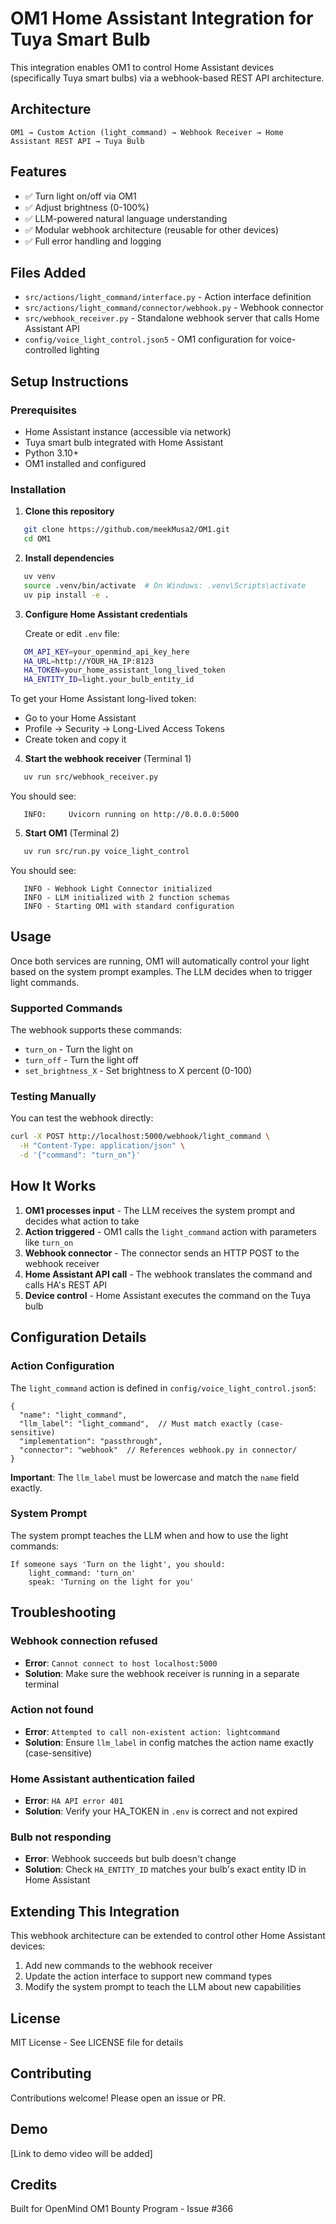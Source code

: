 # OM1 Home Assistant Integration for Tuya Smart Bulb

This integration enables OM1 to control Home Assistant devices (specifically Tuya smart bulbs) via a webhook-based REST API architecture.

## Architecture
```
OM1 → Custom Action (light_command) → Webhook Receiver → Home Assistant REST API → Tuya Bulb
```

## Features

- ✅ Turn light on/off via OM1
- ✅ Adjust brightness (0-100%)
- ✅ LLM-powered natural language understanding
- ✅ Modular webhook architecture (reusable for other devices)
- ✅ Full error handling and logging

## Files Added

- `src/actions/light_command/interface.py` - Action interface definition
- `src/actions/light_command/connector/webhook.py` - Webhook connector
- `src/webhook_receiver.py` - Standalone webhook server that calls Home Assistant API
- `config/voice_light_control.json5` - OM1 configuration for voice-controlled lighting

## Setup Instructions

### Prerequisites

- Home Assistant instance (accessible via network)
- Tuya smart bulb integrated with Home Assistant
- Python 3.10+
- OM1 installed and configured

### Installation

1. **Clone this repository**
```bash
   git clone https://github.com/meekMusa2/OM1.git
   cd OM1
```

2. **Install dependencies**
```bash
   uv venv
   source .venv/bin/activate  # On Windows: .venv\Scripts\activate
   uv pip install -e .
```

3. **Configure Home Assistant credentials**
   
   Create or edit `.env` file:
```bash
   OM_API_KEY=your_openmind_api_key_here
   HA_URL=http://YOUR_HA_IP:8123
   HA_TOKEN=your_home_assistant_long_lived_token
   HA_ENTITY_ID=light.your_bulb_entity_id
```

   To get your Home Assistant long-lived token:
   - Go to your Home Assistant
   - Profile → Security → Long-Lived Access Tokens
   - Create token and copy it

4. **Start the webhook receiver** (Terminal 1)
```bash
   uv run src/webhook_receiver.py
```

   You should see:
```
   INFO:     Uvicorn running on http://0.0.0.0:5000
```

5. **Start OM1** (Terminal 2)
```bash
   uv run src/run.py voice_light_control
```

   You should see:
```
   INFO - Webhook Light Connector initialized
   INFO - LLM initialized with 2 function schemas
   INFO - Starting OM1 with standard configuration
```

## Usage

Once both services are running, OM1 will automatically control your light based on the system prompt examples. The LLM decides when to trigger light commands.

### Supported Commands

The webhook supports these commands:
- `turn_on` - Turn the light on
- `turn_off` - Turn the light off
- `set_brightness_X` - Set brightness to X percent (0-100)

### Testing Manually

You can test the webhook directly:
```bash
curl -X POST http://localhost:5000/webhook/light_command \
  -H "Content-Type: application/json" \
  -d '{"command": "turn_on"}'
```

## How It Works

1. **OM1 processes input** - The LLM receives the system prompt and decides what action to take
2. **Action triggered** - OM1 calls the `light_command` action with parameters like `turn_on`
3. **Webhook connector** - The connector sends an HTTP POST to the webhook receiver
4. **Home Assistant API call** - The webhook translates the command and calls HA's REST API
5. **Device control** - Home Assistant executes the command on the Tuya bulb

## Configuration Details

### Action Configuration

The `light_command` action is defined in `config/voice_light_control.json5`:
```json5
{
  "name": "light_command",
  "llm_label": "light_command",  // Must match exactly (case-sensitive)
  "implementation": "passthrough",
  "connector": "webhook"  // References webhook.py in connector/
}
```

**Important**: The `llm_label` must be lowercase and match the `name` field exactly.

### System Prompt

The system prompt teaches the LLM when and how to use the light commands:
```
If someone says 'Turn on the light', you should:
    light_command: 'turn_on'
    speak: 'Turning on the light for you'
```

## Troubleshooting

### Webhook connection refused
- **Error**: `Cannot connect to host localhost:5000`
- **Solution**: Make sure the webhook receiver is running in a separate terminal

### Action not found
- **Error**: `Attempted to call non-existent action: lightcommand`
- **Solution**: Ensure `llm_label` in config matches the action name exactly (case-sensitive)

### Home Assistant authentication failed
- **Error**: `HA API error 401`
- **Solution**: Verify your HA_TOKEN in `.env` is correct and not expired

### Bulb not responding
- **Error**: Webhook succeeds but bulb doesn't change
- **Solution**: Check `HA_ENTITY_ID` matches your bulb's exact entity ID in Home Assistant

## Extending This Integration

This webhook architecture can be extended to control other Home Assistant devices:

1. Add new commands to the webhook receiver
2. Update the action interface to support new command types
3. Modify the system prompt to teach the LLM about new capabilities

## License

MIT License - See LICENSE file for details

## Contributing

Contributions welcome! Please open an issue or PR.

## Demo

[Link to demo video will be added]

## Credits

Built for OpenMind OM1 Bounty Program - Issue #366

